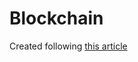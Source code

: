 Blockchain
==========

Created following [this article](https://hackernoon.com/learn-blockchains-by-building-one-117428612f46)
